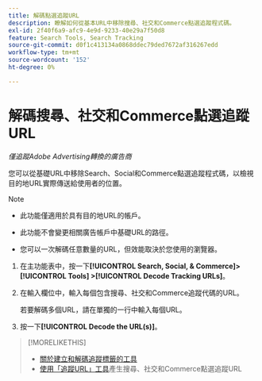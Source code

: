 ```yaml
---
title: 解碼點選追蹤URL
description: 瞭解如何從基本URL中移除搜尋、社交和Commerce點選追蹤程式碼。
exl-id: 2f40f6a9-afc9-4e9d-9233-40e29a7f50d8
feature: Search Tools, Search Tracking
source-git-commit: d0f1c413134a0868ddec79ded7672af316267edd
workflow-type: tm+mt
source-wordcount: '152'
ht-degree: 0%

---
```


# 解碼搜尋、社交和Commerce點選追蹤URL

*僅追蹤Adobe Advertising轉換的廣告商*

您可以從基礎URL中移除Search、Social和Commerce點選追蹤程式碼，以檢視目的地URL實際傳送給使用者的位置。

>[!NOTE]
>
>* 此功能僅適用於具有目的地URL的帳戶。
>
>* 此功能不會變更相關廣告帳戶中基礎URL的路徑。
>
>* 您可以一次解碼任意數量的URL，但效能取決於您使用的瀏覽器。

1. 在主功能表中，按一下&#x200B;**[!UICONTROL Search, Social, & Commerce]> [!UICONTROL Tools] >[!UICONTROL Decode Tracking URLs]**。

1. 在輸入欄位中，輸入每個包含搜尋、社交和Commerce追蹤代碼的URL。

   若要解碼多個URL，請在單獨的一行中輸入每個URL。

1. 按一下&#x200B;**[!UICONTROL Decode the URL(s)]**。

>[!MORELIKETHIS]
>
>* [關於建立和解碼追蹤標籤的工具](tracking-tools-about.md)
>* [使用「追蹤URL」工具](click-tracking-url-generate.md)產生搜尋、社交和Commerce點選追蹤URL
